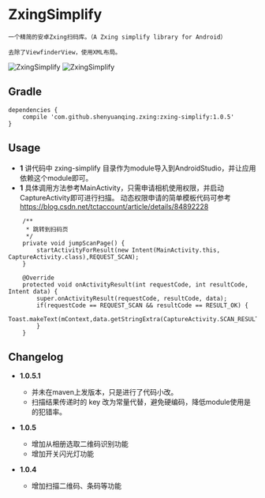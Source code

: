 # ZxingSimplify

    一个精简的安卓Zxing扫码库。（A Zxing simplify library for Android）

    去除了ViewfinderView，使用XML布局。

![ZxingSimplify](https://github.com/shenyuanqing/ZxingSimplify/blob/master/images/zxingscan.png)
![ZxingSimplify](https://github.com/shenyuanqing/ZxingSimplify/blob/master/images/zxingsimplify.png)

Gradle
------
```
dependencies {
    compile 'com.github.shenyuanqing.zxing:zxing-simplify:1.0.5'
}
```

Usage
-----

* **1** 讲代码中 zxing-simplify 目录作为module导入到AndroidStudio，并让应用依赖这个module即可。
* **1** 具体调用方法参考MainActivity，只需申请相机使用权限，并启动CaptureActivity即可进行扫描。
        动态权限申请的简单模板代码可参考 https://blog.csdn.net/tctaccount/article/details/84892228 

```
    /**
     * 跳转到扫码页
     */
    private void jumpScanPage() {
        startActivityForResult(new Intent(MainActivity.this, CaptureActivity.class),REQUEST_SCAN);
    }

    @Override
    protected void onActivityResult(int requestCode, int resultCode, Intent data) {
        super.onActivityResult(requestCode, resultCode, data);
        if(requestCode == REQUEST_SCAN && resultCode == RESULT_OK) {
            Toast.makeText(mContext,data.getStringExtra(CaptureActivity.SCAN_RESULT),Toast.LENGTH_LONG).show();
        }
    }
```

Changelog
-----
* **1.0.5.1**
    * 并未在maven上发版本，只是进行了代码小改。
    * 扫描结果传递时的 key 改为常量代替，避免硬编码，降低module使用是的犯错率。

* **1.0.5**
    * 增加从相册选取二维码识别功能
    * 增加开关闪光灯功能

* **1.0.4**
    * 增加扫描二维码、条码等功能

